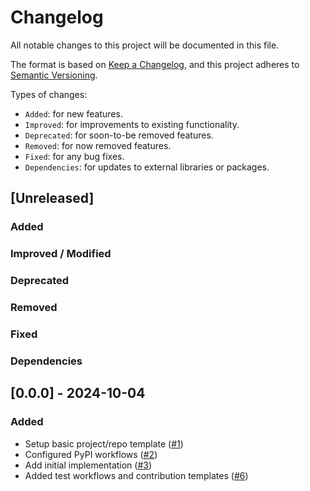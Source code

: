 # Changelog

All notable changes to this project will be documented in this file.

The format is based on [Keep a Changelog](https://keepachangelog.com/en/1.1.0/), and this project adheres to [Semantic Versioning](https://semver.org/spec/v2.0.0.html).

Types of changes:
- `Added`: for new features.
- `Improved`: for improvements to existing functionality.
- `Deprecated`: for soon-to-be removed features.
- `Removed`: for now removed features.
- `Fixed`: for any bug fixes.
- `Dependencies`: for updates to external libraries or packages.

## [Unreleased]

### Added

### Improved / Modified

### Deprecated

### Removed

### Fixed

### Dependencies

## [0.0.0] - 2024-10-04

### Added
- Setup basic project/repo template ([#1](https://github.com/qBraid/pyqasm/pull/1))
- Configured PyPI workflows ([#2](https://github.com/qBraid/pyqasm/pull/2))
- Add initial implementation ([#3](https://github.com/qBraid/pyqasm/pull/3))
- Added test workflows and contribution templates ([#6](https://github.com/qBraid/pyqasm/pull/6))